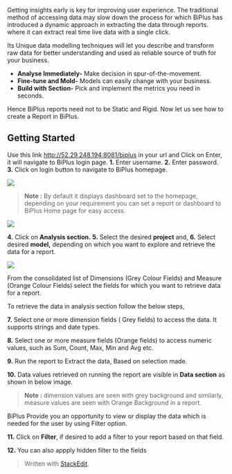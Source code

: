 

Getting insights early is key for improving user experience. The traditional method of accessing data may slow down the process for which BiPlus has introduced a dynamic approach in extracting the data through reports. where it can extract  real time live data with a single click.

Its Unique data modelling techniques will let you describe and transform raw data for better understanding and used as reliable source of truth for your business.

-  **Analyse Immediately-** Make decision in spur-of-the-movement.
-   **Fine-tune and Mold-** Models can easily change with your business.
-   **Build with Section-** Pick and implement the metrics you need in seconds.

Hence BiPlus reports need not to be Static and Rigid. Now let us see how to create a Report in BiPlus.

## Getting Started

Use this link http://52.29.248.194:8081/biplus in your url and Click on Enter, it will navigate to BiPlus login page. 
**1.** Enter username.
**2.** Enter password.
**3.** Click on login button to navigate to BiPlus homepage. 

![
](https://raw.githubusercontent.com/sv18042016/fp1/master/images/Acubi1.png)

> **Note :** By default it displays dashboard set to the homepage, depending on your requirement you can set a report or dashboard to BiPlus Home page for easy access.

![
](https://raw.githubusercontent.com/sv18042016/fp1/master/images/homepage.png)

**4.** Click on **Analysis section.** 
**5.** Select the desired **project** and,
**6.** Select desired **model,** depending on which you want to explore and retrieve the data for a report.

![
](https://raw.githubusercontent.com/sv18042016/fp1/master/images/analyse_ur.png)

From the consolidated list of Dimensions (Grey Colour Fields) and Measure (Orange Colour Fields)  select the fields for which you want to retrieve data for a report. 
 
 To retrieve the data in analysis section follow the below steps,
 
**7.**  Select one or more dimension fields ( Grey fields) to access the data. It supports strings and date types.

**8.** Select one or more measure fields (Orange fields) to access numeric values, such as Sum, Count, Max, Min and  Avg etc. 

**9.** Run the report to Extract the data, Based on selection made.

**10.** Data values retrieved on running the report are visible in **Data section** as shown in below image.

> **Note :** dimension values are seen with grey background and similarly, measure values are seen with Orange Background in a report.

BiPlus Provide you an opportunity to view or display the data which is needed for the user by using Filter option. 

**11.** Click on **Filter**, if desired to add a filter to your report based on that field.

**12.** You can also appply hidden filter to the fields 


> Written with [StackEdit](https://stackedit.io/).
<!--stackedit_data:
eyJoaXN0b3J5IjpbLTk3MjkyMzg3MV19
-->